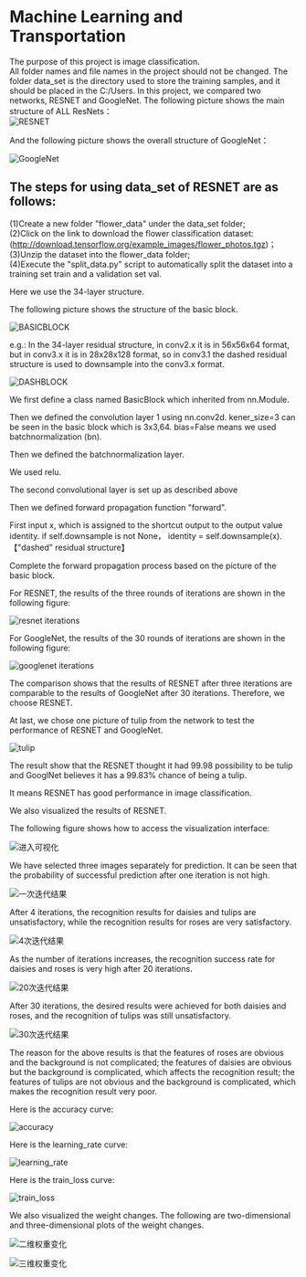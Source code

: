 # Machine Learning and Transportation
The purpose of this project is image classification.  
All folder names and file names in the project should not be changed. The folder data_set is the directory used to store the training samples, and it should be placed in the C:/Users. 
In this project, we compared two networks, RESNET and GoogleNet. The following picture shows the main structure of ALL ResNets：  
![RESNET](https://raw.githubusercontent.com/fujunpeng/machine_learning_and_transportation_2020_project2/main/resnet34/RESNET.png)   

And the following picture shows the overall structure of GoogleNet：

![GoogleNet](https://raw.githubusercontent.com/fujunpeng/machine_learning_and_transportation_2020_project2/main/resnet34/GoogleNet.png)



The steps for using data_set of RESNET are as follows:
------------------------
(1)Create a new folder "flower_data" under the data_set folder;  
(2)Click on the link to download the flower classification dataset:(http://download.tensorflow.org/example_images/flower_photos.tgz)；  
(3)Unzip the dataset into the flower_data folder;  
(4)Execute the "split_data.py" script to automatically split the dataset into a training set train and a validation set val.  

Here we use the 34-layer structure.

The following picture shows the structure of the basic block.

![BASICBLOCK](https://raw.githubusercontent.com/fujunpeng/machine_learning_and_transportation_2020_project2/main/resnet34/BASICBLOCK.png)

e.g.: In the 34-layer residual structure, in conv2.x it is in 56x56x64  format, but in conv3.x it is in 28x28x128 format, so in conv3.1 the  dashed residual structure is used to downsample into the conv3.x format.

![DASHBLOCK](https://raw.githubusercontent.com/fujunpeng/machine_learning_and_transportation_2020_project2/main/resnet34/DASHBLOCK.png)

We first define a class named BasicBlock which inherited from nn.Module.

Then we defined the convolution layer 1 using nn.conv2d. kener_size=3  can be seen in the basic block which is 3x3,64. bias=False means we used batchnormalization (bn). 

Then we defined the batchnormalization layer.

We used relu. 

The second convolutional layer is set up as described above 

Then we defined forward propagation function "forward". 

First input x, which is assigned to the shortcut output to the output value identity. 
if self.downsample is not None， identity = self.downsample(x). 【"dashed" residual structure】

Complete the forward propagation process based on the picture of the basic block.

For RESNET, the results of the three rounds of iterations are shown in the following figure:

![resnet iterations](https://raw.githubusercontent.com/fujunpeng/machine_learning_and_transportation_2020_project2/main/figure/resnet%20iterations.png)

For GoogleNet, the results of the 30 rounds of iterations are shown in the following figure:

![googlenet iterations](https://raw.githubusercontent.com/fujunpeng/machine_learning_and_transportation_2020_project2/main/figure/googlenet%20iterations.png)

The comparison shows that the results of RESNET after three iterations are comparable to the results of GoogleNet after 30 iterations. Therefore, we choose RESNET.

At last, we chose one picture of tulip from the network to test the performance of RESNET and GoogleNet.

![tulip](https://raw.githubusercontent.com/fujunpeng/machine_learning_and_transportation_2020_project2/main/resnet34/tulip.jpg)

The result show that the RESNET thought it had 99.98 possibility to be tulip and GooglNet believes it has a 99.83% chance of being a tulip.

 It means RESNET has good performance in image classification.

We also visualized the results of RESNET.

The following figure shows how to access the visualization interface:

![进入可视化](https://github.com/fujunpeng/machine_learning_and_transportation_2020_project2/blob/main/figure/Visualization.png)



We have selected three images separately for prediction. It can be seen that the probability of successful prediction after one iteration is not high.

![一次迭代结果](https://raw.githubusercontent.com/fujunpeng/machine_learning_and_transportation_2020_project2/main/figure/1%20iterations.png)

After 4 iterations, the recognition results for daisies and tulips are unsatisfactory, while the recognition results for roses are very satisfactory.

![4次迭代结果](https://raw.githubusercontent.com/fujunpeng/machine_learning_and_transportation_2020_project2/main/figure/4%20iterations.png)



As the number of iterations increases, the recognition success rate for daisies and roses is very high after 20 iterations.

![20次迭代结果](https://raw.githubusercontent.com/fujunpeng/machine_learning_and_transportation_2020_project2/main/figure/20%20iterations.png)

After 30 iterations, the desired results were achieved for both daisies and roses, and the recognition of tulips was still unsatisfactory.

![30次迭代结果](https://raw.githubusercontent.com/fujunpeng/machine_learning_and_transportation_2020_project2/main/figure/30%20iterations.png)

The reason for the above results is that the features of roses are obvious and the background is not complicated; the features of daisies are obvious but the background is complicated, which affects the recognition result; the features of tulips are not obvious and the background is complicated, which makes the recognition result very poor. 

Here is the accuracy curve:

![accuracy](https://raw.githubusercontent.com/fujunpeng/machine_learning_and_transportation_2020_project2/main/figure/accuracy.png)

Here is the learning_rate curve:

![learning_rate](https://raw.githubusercontent.com/fujunpeng/machine_learning_and_transportation_2020_project2/main/figure/learning_rate.png)

Here is the train_loss curve:

![train_loss](https://raw.githubusercontent.com/fujunpeng/machine_learning_and_transportation_2020_project2/main/figure/train_loss.png)

We also visualized the weight changes. The following are two-dimensional and three-dimensional plots of the weight changes.

![二维权重变化](https://raw.githubusercontent.com/fujunpeng/machine_learning_and_transportation_2020_project2/main/figure/Two-dimensional.png)

![三维权重变化](https://raw.githubusercontent.com/fujunpeng/machine_learning_and_transportation_2020_project2/main/figure/Three-dimensional.png)

